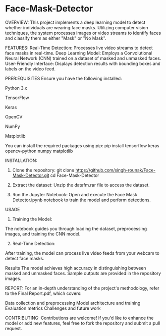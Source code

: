 # Face-Mask-Detector
OVERVIEW:
This project implements a deep learning model to detect whether individuals are wearing face masks. Utilizing computer vision techniques, the system processes images or video streams to identify faces and classify them as either "Mask" or "No Mask".

FEATURES:
Real-Time Detection: Processes live video streams to detect face masks in real-time.
Deep Learning Model: Employs a Convolutional Neural Network (CNN) trained on a dataset of masked and unmasked faces.
User-Friendly Interface: Displays detection results with bounding boxes and labels on the video feed.

PRER:EQUISITES
Ensure you have the following installed:

Python 3.x

TensorFlow

Keras

OpenCV

NumPy

Matplotlib

You can install the required packages using pip:
pip install tensorflow keras opencv-python numpy matplotlib

INSTALLATION:

1. Clone the repository:
git clone https://github.com/singh-rounak/Face-Mask-Detector.git
cd Face-Mask-Detector

2. Extract the dataset:
Unzip the datafm.rar file to access the dataset.

3. Run the Jupyter Notebook:
Open and execute the Face Mask Detector.ipynb notebook to train the model and perform detections.

USAGE
1. Training the Model:

The notebook guides you through loading the dataset, preprocessing images, and training the CNN model.

2. Real-Time Detection:

After training, the model can process live video feeds from your webcam to detect face masks.

Results
The model achieves high accuracy in distinguishing between masked and unmasked faces. Sample outputs are provided in the repository images.

REPORT:
For an in-depth understanding of the project's methodology, refer to the Final Report.pdf, which covers:

Data collection and preprocessing
Model architecture and training
Evaluation metrics
Challenges and future work

CONTRIBUTING:
Contributions are welcome! If you'd like to enhance the model or add new features, feel free to fork the repository and submit a pull request.
